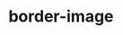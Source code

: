 ---
title: "border-image"
description: ""
category: css
last_test_date:	"2019-02-28"
test_url: "/tests/css-box-model.html"
test_results_url: "https://app.emailonacid.com/app/acidtest/pyPQFHSYLFrhbRShalju0B2fYNwUgLuyKTLx4MLqiw5mE/list"
stats: {
    apple-mail: {
        macos: {
            "2019-02":  "y"
        },
        ios: {
            "2019-02":  "y"
        }
    },
    gmail: {
        desktop-webmail: {
            "2019-02":  "n"
        },
        ios: {
            "2019-02":  "n"
        },
        android: {
            "2019-02":  "n"
        }
    },
    outlook: {
        windows: {
            "2019-02":  "n"
        },
        windows-mail: {
            "2019-02":  "n"
        },
        macos: {
            "2019-02":  "y"
        },
        outlook-com: {
            "2019-02":  "n"
        },
        ios: {
            "2019-02":  "n"
        },
        android: {
            "2019-02":  "n"
        }
    },
    yahoo: {
        desktop-webmail: {
            "2019-02":  "n"
        },
        ios: {
            "2019-02":  "n"
        },
        android: {
            "2019-02":  "n"
        }
    },
    aol: {
        desktop-webmail: {
            "2019-02":  "n"
        },
        ios: {
            "2019-02":  "n"
        },
        android: {
            "2019-02":  "n"
        }
    },
    samsung-email: {
        android: {
            "5.0.10.2": "y"
        }
    },
    thunderbird: {
        macos: {
            "60.5": "y"
        }
    }
}
---